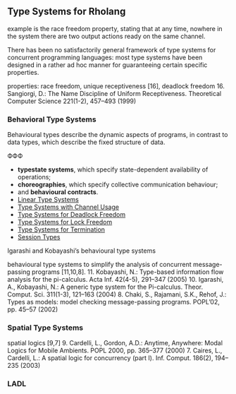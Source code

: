 ## Type Systems for Rholang

example is the race freedom property, stating that at any time, nowhere in the system there are two output actions ready on the same channel.

There has been no satisfactorily general framework of type systems for concurrent programming languages: most type systems have been designed in a rather ad hoc manner for guaranteeing certain specific properties.

properties: race freedom, unique receptiveness [16], deadlock freedom
16. Sangiorgi, D.: The Name Discipline of Uniform Receptiveness. Theoretical Computer Science 221(1-2), 457–493 (1999)

### Behavioral Type Systems

Behavioural types describe the dynamic aspects of programs, in contrast to data types, which describe the fixed structure of data.

ФФФ
  - **typestate systems**, which specify state-dependent availability of operations; 
  - **choreographies**, which specify collective communication behaviour; 
  - and **behavioural contracts**.
  - [Linear Type Systems](behavioral/Linear-Type-Systems.md)
  - [Type Systems with Channel Usage](behavioral/Type-Systems-with-Channel-Usage.md)
  - [Type Systems for Deadlock Freedom](behavioral/Type-Systems-for-Deadlock-Freedom.md)
  - [Type Systems for Lock Freedom](behavioral/Type-Systems-for-Lock-Freedom.md)
  - [Type Systems for Termination](behavioral/Type-Systems-for-Termination.md)
  - [Session Types](behavioral/Session-Types.md)

Igarashi and Kobayashi’s behavioural type systems

behavioural type systems to simplify the analysis of concurrent message-passing programs [11,10,8].
11. Kobayashi, N.: Type-based information flow analysis for the pi-calculus. Acta Inf. 42(4-5), 291–347 (2005)
10. Igarashi, A., Kobayashi, N.: A generic type system for the Pi-calculus. Theor. Comput. Sci. 311(1-3), 121–163 (2004)
8. Chaki, S., Rajamani, S.K., Rehof, J.: Types as models: model checking message-passing programs. POPL’02, pp. 45–57 (2002)

### Spatial Type Systems



spatial logics [9,7]
9. Cardelli, L., Gordon, A.D.: Anytime, Anywhere: Modal Logics for Mobile Ambients. POPL 2000, pp. 365–377 (2000)
7. Caires, L., Cardelli, L.: A spatial logic for concurrency (part I). Inf. Comput. 186(2), 194–235 (2003)

### LADL

